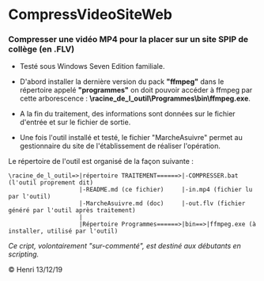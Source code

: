 # CompressVideoSiteWeb

### Compresser une vidéo MP4 pour la placer sur un site SPIP de collège (en .FLV)

* Testé sous Windows Seven Edition familiale.

* D'abord installer la dernière version du pack **"ffmpeg"** dans le répertoire appelé **"programmes"** on doit pouvoir accéder à ffmpeg par cette arborescence : **\racine_de_l_outil\Programmes\bin\ffmpeg.exe**.

* A la fin du traitement, des informations sont données sur le fichier d'entrée et sur le fichier de sortie.

* Une fois l'outil installé et testé, le fichier "MarcheAsuivre" permet au gestionnaire du site de l'établissement de réaliser l'opération.

Le répertoire de l'outil est organisé de la façon suivante :

    \racine_de_l_outil=>|répertoire TRAITEMENT======>|-COMPRESSER.bat (l'outil proprement dit)
                        |-README.md (ce fichier)     |-in.mp4 (fichier lu par l'outil)
                        |-MarcheAsuivre.md (doc)     |-out.flv (fichier généré par l'outil après traitement)
                        |
                        |Répertoire Programmes======>|bin==>|ffmpeg.exe (à installer, utilisé par l'outil)
                        

_Ce cript, volontairement "sur-commenté", est destiné aux débutants en scripting._

 © Henri 13/12/19

